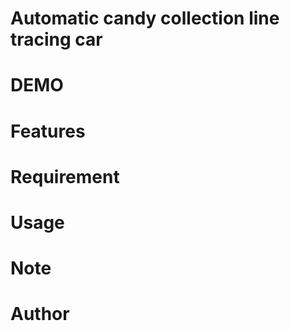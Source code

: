 # Automatic candy collection line tracing car

# DEMO

# Features

# Requirement

# Usage

# Note

# Author

